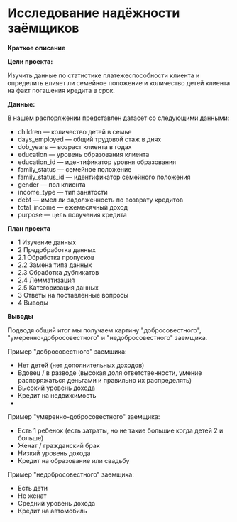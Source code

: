 # Исследование надёжности заёмщиков
**Краткое описание**

**Цели проекта:**

Изучить данные по статистике платежеспособности клиента и определить влияет ли семейное положение и количество детей клиента на факт погашения кредита в срок.

**Данные:**

В нашем распоряжении представлен датасет со следующими данными:

- children — количество детей в семье
- days_employed — общий трудовой стаж в днях
- dob_years — возраст клиента в годах
- education — уровень образования клиента
- education_id — идентификатор уровня образования
- family_status — семейное положение
- family_status_id — идентификатор семейного положения
- gender — пол клиента
- income_type — тип занятости
- debt — имел ли задолженность по возврату кредитов
- total_income — ежемесячный доход
- purpose — цель получения кредита

**План проекта**

- 1  Изучение данных
- 2  Предобработка данных
- 2.1  Обработка пропусков
- 2.2  Замена типа данных
- 2.3  Обработка дубликатов
- 2.4  Лемматизация
- 2.5  Категоризация данных
- 3  Ответы на поставленные вопросы
- 4  Выводы

**Выводы**

Подводя общий итог мы получаем картину "добросовестного", "умеренно-добросовестного" и "недобросовестного" заемщика.

Пример "добросовестного" заемщика:

- Нет детей (нет дополнительных доходов)
- Вдовец / в разводе (высокая доля ответственности, умение распоряжаться деньгами и правильно их распределять)
- Высокий уровень дохода
- Кредит на недвижимость
- 
Пример "умеренно-добросовестного" заемщика:

- Есть 1 ребенок (есть затраты, но не такие большие когда детей 2 и больше)
- Женат / гражданский брак
- Низкий уровень дохода
- Кредит на образование или свадьбу

Пример "недобросовестного" заемщика:

- Есть дети
- Не женат
- Средний уровень дохода
- Кредит на автомобиль
